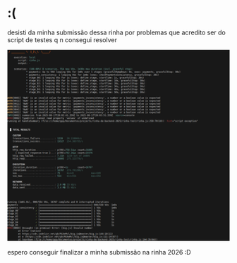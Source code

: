 # :(

desisti da minha submissão dessa rinha por problemas que acredito ser do script de testes q n consegui resolver 

![img](img/k6error.png)

espero conseguir finalizar a minha submissão na rinha 2026 :D